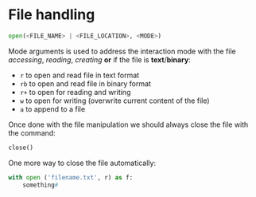 
# File handling
```python
open(<FILE_NAME> | <FILE_LOCATION>, <MODE>)
```
Mode arguments is used to address the interaction mode with the file _accessing_, _reading_, _creating_ **or** if the file is **text**/**binary**:
-  `r` to open and read file in text format
-  `rb` to open and read file in binary format
-  `r+` to open for reading and writing
-  `w` to open for writing (overwrite current content of the file)
-  `a` to append to a file

Once done with the file manipulation we should always close the file with the command:

```python
close()
```
One more way to close the file automatically:
```python
with open ('filename.txt', r) as f:
	something#
```
 